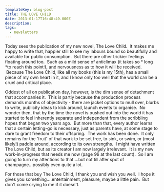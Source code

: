 ```yaml
---
templateKey: blog-post
title: THE LOVE CHILD
date: 2013-01-17T16:48:49.000Z
description:
tags:
  - newsletters
---
```


Today sees the publication of my new novel, The Love Child.  It makes me happy
to write that, happier still to see my labours bound so beautifully and
available for public consumption.  But there are other trickier feelings
floating around too.  Such as a mild sense of anticlimax (it takes so * long *to
reach this point!), and nervousness as to how it will be received.  Because The
Love Child, like all my books (this is my 15th), has a small piece of my own
heart in it, and I know only too well that the world can be a cruel and critical
place.

Oddest of all on publication day, however, is the dim sense of detachment that
accompanies it.  This is partly because the production process demands months of
objectivity - there are jacket options to mull over, blurbs to write, publicity
ideas to kick around, launch events to organise.  No wonder then, that by the
time the novel is pushed out into the world it has started to feel inherently
separate and independent from the scribbling hopes that began two years ago.
 But more than that, every author learns that a certain letting-go is necessary,
just as parents have, at some stage to dare to grant freedom to their offspring.
 The work has been done.  It only remains for the 'fruit' of that work to be set
free, to sink, or swim, or (most likely!) paddle around, according to its own
strengths.  I might have written The Love Child, but as its creator I am now
largely irrelevant.  It is my new work-in-progress that needs me now (page 99 at
the last count).  So I am going to turn my attentions to that....but not till
after spot of champagne...possibly even quite a lot.

For those that buy The Love Child, I thank you and wish you well.  I hope it
gives you something....entertainment, pleasure, maybe a little pain.  But don't
come crying to me if it doesn't.
